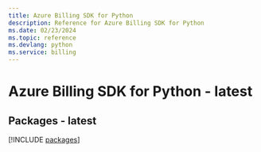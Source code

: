 ```yaml
---
title: Azure Billing SDK for Python
description: Reference for Azure Billing SDK for Python
ms.date: 02/23/2024
ms.topic: reference
ms.devlang: python
ms.service: billing
---
```

# Azure Billing SDK for Python - latest
## Packages - latest
[!INCLUDE [packages](billing-index.md)]